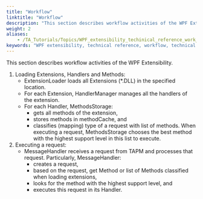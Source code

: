 ```yaml
--- 
title: "Workflow"
linktitle: "Workflow"
description: "This section describes workflow activities of the WPF Extensibility."
weight: 2
aliases: 
    - /TA_Tutorials/Topics/WPF_extensibility_techinical_reference_work_flow.html
keywords: "WPF extensibility, technical reference, workflow, technical reference, WPF extensibility, workflow"
---
```


This section describes workflow activities of the WPF Extensibility.

1.  Loading Extensions, Handlers and Methods:
    -   ExtensionLoader loads all Extensions \(\*.DLL\) in the specified location.
    -   For each Extension, HandlerManager manages all the handlers of the extension.
    -   For each Handler, MethodsStorage:
        -   gets all methods of the extension,
        -   stores methods in methodCache, and
        -   classifies \(mapping\) type of a request with list of methods. When executing a request, MethodsStorage chooses the best method with the highest support level in this list to execute.
2.  Executing a request:
    -   MessageHandler receives a request from TAPM and processes that request. Particularly, MessageHandler:
        -   creates a request,
        -   based on the request, get Method or list of Methods classified when loading extensions,
        -   looks for the method with the highest support level, and
        -   executes this request in its Handler.



